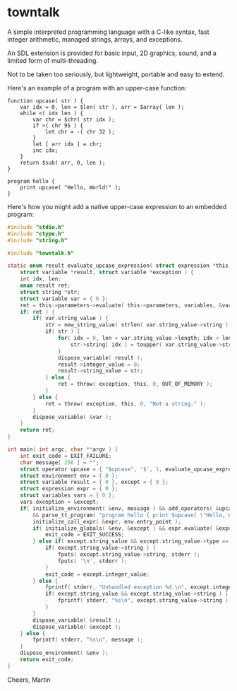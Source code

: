 # towntalk

A simple interpreted programming language with a C-like syntax,
fast integer arithmetic, managed strings, arrays, and exceptions.

An SDL extension is provided for basic input, 2D graphics, sound, and 
a limited form of multi-threading.

Not to be taken too seriously, but lightweight, portable and easy to extend.

Here's an example of a program with an upper-case function:

```
function upcase( str ) {
	var idx = 0, len = $len( str ), arr = $array( len );
	while <( idx len ) {
		var chr = $chr( str idx );
		if >( chr 95 ) {
			let chr = -( chr 32 );
		}
		let [ arr idx ] = chr;
		inc idx;
	}
	return $sub( arr, 0, len );
}

program hello {
	print upcase( "Hello, World!" );
}
```

Here's how you might add a native upper-case expression to an embedded program:

```C
#include "stdio.h"
#include "ctype.h"
#include "string.h"

#include "towntalk.h"

static enum result evaluate_upcase_expression( struct expression *this, struct variable *variables,
	struct variable *result, struct variable *exception ) {
	int idx, len;
	enum result ret;
	struct string *str;
	struct variable var = { 0 };
	ret = this->parameters->evaluate( this->parameters, variables, &var, exception );
	if( ret ) {
		if( var.string_value ) {
			str = new_string_value( strlen( var.string_value->string ) );
			if( str ) {
				for( idx = 0, len = var.string_value->length; idx < len; idx++ ) {
					str->string[ idx ] = toupper( var.string_value->string[ idx ] );
				}
				dispose_variable( result );
				result->integer_value = 0;
				result->string_value = str;
			} else {
				ret = throw( exception, this, 0, OUT_OF_MEMORY );
			}
		} else {
			ret = throw( exception, this, 0, "Not a string." );
		}
		dispose_variable( &var );
	}
	return ret;
}

int main( int argc, char **argv ) {
	int exit_code = EXIT_FAILURE;
	char message[ 256 ] = "";
	struct operator upcase = { "$upcase", '$', 1, evaluate_upcase_expression, NULL };
	struct environment env = { 0 };
	struct variable result = { 0 }, except = { 0 };
	struct expression expr = { 0 };
	struct variables vars = { 0 };
	vars.exception = &except;
	if( initialize_environment( &env, message ) && add_operators( &upcase, &env, message )
		&& parse_tt_program( "program hello { print $upcase( \"Hello, World!\" ); } ", "hello", &env, message ) ) {
		initialize_call_expr( &expr, env.entry_point );
		if( initialize_globals( &env, &except ) && expr.evaluate( &expr, &vars, &result ) ) {
			exit_code = EXIT_SUCCESS;
		} else if( except.string_value && except.string_value->type == EXIT ) {
			if( except.string_value->string ) {
				fputs( except.string_value->string, stderr );
				fputc( '\n', stderr );
			}
			exit_code = except.integer_value;
		} else {
			fprintf( stderr, "Unhandled exception %d.\n", except.integer_value );
			if( except.string_value && except.string_value->string ) {
				fprintf( stderr, "%s\n", except.string_value->string );
			}
		}
		dispose_variable( &result );
		dispose_variable( &except );
	} else {
		fprintf( stderr, "%s\n", message );
	}
	dispose_environment( &env );
	return exit_code;
}
```

Cheers,
Martin
